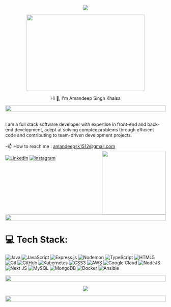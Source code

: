 <p align="center">
<img src="https://readme-typing-svg.herokuapp.com?font=Orbitron&size=40&color=%2379A500&height=67&duration=3000&center=true&lines=%F0%9F%85%B6%F0%9F%86%81%F0%9F%85%B4%F0%9F%85%B4%F0%9F%86%83%F0%9F%85%B8%F0%9F%85%BD%F0%9F%85%B6%F0%9F%86%82">
   
<!--🖼️RICK-->
<p align="center">
<img src="https://c.tenor.com/p7IgwS17V0sAAAAC/rtj-rick-and-morty.gif" height="240" width="370">
   
<p align="center">Hi 👋, I'm Amandeep Singh Khalsa</p>

<!--📏LINE--><img src="https://i.imgur.com/dBaSKWF.gif" height="20" width="100%">
<br> I am a full stack software developer with expertise in front-end and back-end development, adept at solving
complex problems through efficient code and contributing to team-driven development projects.<br><br>-📫 How to reach me : amandeepsk1512@gmail.com
<img align='right' src="https://media.giphy.com/media/M9gbBd9nbDrOTu1Mqx/giphy.gif" width="200" height="200">

[![LinkedIn](https://img.shields.io/badge/LinkedIn-%230077B5.svg?logo=linkedin&logoColor=white)](https://www.linkedin.com/in/amandeep-singh-khalsa) 
[![Instagram](https://img.shields.io/badge/Instagram-%23E4405F.svg?logo=Instagram&logoColor=white)](https://instagram.com/__amandeep.singh_) 


<p align="center">
<img src="https://i.imgur.com/dBaSKWF.gif" height="20" width="100%">

# 💻 Tech Stack:

![Java](https://img.shields.io/badge/java-%23ED8B00.svg?style=flat-square&logo=openjdk&logoColor=white) ![JavaScript](https://img.shields.io/badge/javascript-%23323330.svg?style=flat-square&logo=javascript&logoColor=%23F7DF1E) ![Express.js](https://img.shields.io/badge/express.js-%23404d59.svg?style=flat-square&logo=express&logoColor=%2361DAFB) ![Nodemon](https://img.shields.io/badge/NODEMON-%23323330.svg?style=flat-square&logo=nodemon&logoColor=%BBDEAD) ![TypeScript](https://img.shields.io/badge/typescript-%23007ACC.svg?style=flat-square&logo=typescript&logoColor=white) ![HTML5](https://img.shields.io/badge/html5-%23E34F26.svg?style=flat-square&logo=html5&logoColor=white) ![Git](https://img.shields.io/badge/git-%23F05033.svg?style=flat-square&logo=git&logoColor=white) ![GitHub](https://img.shields.io/badge/github-%23121011.svg?style=flat-square&logo=github&logoColor=white) ![Kubernetes](https://img.shields.io/badge/kubernetes-%23326ce5.svg?style=flat-square&logo=kubernetes&logoColor=white) ![CSS3](https://img.shields.io/badge/css3-%231572B6.svg?style=flat-square&logo=css3&logoColor=white) ![AWS](https://img.shields.io/badge/AWS-%23FF9900.svg?style=flat-square&logo=amazon-aws&logoColor=white) ![Google Cloud](https://img.shields.io/badge/GoogleCloud-%234285F4.svg?style=flat-square&logo=google-cloud&logoColor=white) ![NodeJS](https://img.shields.io/badge/node.js-6DA55F?style=flat-square&logo=node.js&logoColor=white) ![Next JS](https://img.shields.io/badge/Next-black?style=flat-square&logo=next.js&logoColor=white) ![MySQL](https://img.shields.io/badge/mysql-4479A1.svg?style=flat-square&logo=mysql&logoColor=white) ![MongoDB](https://img.shields.io/badge/MongoDB-%234ea94b.svg?style=flat-square&logo=mongodb&logoColor=white) ![Docker](https://img.shields.io/badge/docker-%230db7ed.svg?style=flat-square&logo=docker&logoColor=white) ![Ansible](https://img.shields.io/badge/ansible-%231A1918.svg?style=flat-square&logo=ansible&logoColor=white)
   
<p align="center">
<img src="https://i.imgur.com/dBaSKWF.gif" height="20" width="100%">

<p align = "center">
<img src="https://quotes-github-readme.vercel.app/api?type=horizontal&theme=radical">
</p>

<p align="center">
<img src="https://i.imgur.com/dBaSKWF.gif" height="20" width="100%">
      
  


